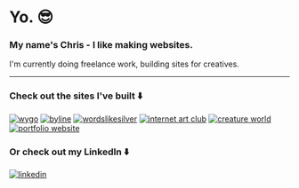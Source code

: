 # Yo. 😎

### My name's Chris - I like making websites. 
I'm currently doing freelance work, building sites for creatives.

---

### Check out the sites I've built ⬇️

[![wygo](https://github.com/user-attachments/assets/353fb82b-d28a-452b-8ca4-f5e0324846d9)](https://wygo.world)
[![byline](https://github.com/user-attachments/assets/9f1e5add-1fc3-4dae-a721-c3639f401079)](https://www.bylinebyline.com)
[![wordslikesilver](https://github.com/user-attachments/assets/de816229-dfdc-4dfb-9cd6-2df0f5df6bb7)](https://www.wordslikesilver.com)
[![internet art club](https://github.com/user-attachments/assets/c66dcd9b-5ac2-491d-9620-e5070704f200)](https://www.internetartclub.com)
[![creature world](https://github.com/user-attachments/assets/cbd35c5b-84bc-4edf-86bb-cfc327f79973)](https://creature.world)
[![portfolio website](https://github.com/user-attachments/assets/f74a3e98-c448-4946-8c2c-c6df99abc2df)](https://www.christopheroka.com)

### Or check out my LinkedIn ⬇️

[![linkedin](https://github.com/user-attachments/assets/1ec63c1b-ed22-4bc9-861b-8e3741cf7d9a)](https://www.linkedin.com/in/christopher-oka/)
